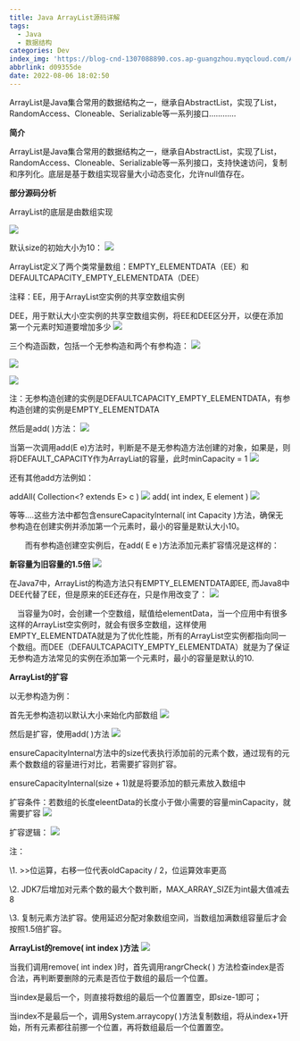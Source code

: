 ```yaml
---
title: Java ArrayList源码详解
tags:
  - Java
  - 数据结构
categories: Dev
index_img: 'https://blog-cnd-1307088890.cos.ap-guangzhou.myqcloud.com/Arraylist.png'
abbrlink: d09355de
date: 2022-08-06 18:02:50
---
```

ArrayList是Java集合常用的数据结构之一，继承自AbstractList，实现了List，RandomAccess、Cloneable、Serializable等一系列接口…………
<!-- more -->

**简介**

ArrayList是Java集合常用的数据结构之一，继承自AbstractList，实现了List，RandomAccess、Cloneable、Serializable等一系列接口，支持快速访问，复制和序列化。底层是基于数组实现容量大小动态变化，允许null值存在。

**部分源码分析**

ArrayList的底层是由数组实现

![](https://blog-cnd-1307088890.cos.ap-guangzhou.myqcloud.com/20220806180401.png)

默认size的初始大小为10：
![](https://blog-cnd-1307088890.cos.ap-guangzhou.myqcloud.com/20220806180551.png)

ArrayList定义了两个类常量数组：EMPTY_ELEMENTDATA（EE）和DEFAULTCAPACITY_EMPTY_ELEMENTDATA（DEE）

注释：EE，用于ArrayList空实例的共享空数组实例

DEE，用于默认大小空实例的共享空数组实例，将EE和DEE区分开，以便在添加第一个元素时知道要增加多少
![](https://blog-cnd-1307088890.cos.ap-guangzhou.myqcloud.com/20220806180614.png)

三个构造函数，包括一个无参构造和两个有参构造：
![](https://blog-cnd-1307088890.cos.ap-guangzhou.myqcloud.com/20220806180648.png)

![](https://blog-cnd-1307088890.cos.ap-guangzhou.myqcloud.com/20220806180701.png)

![](https://blog-cnd-1307088890.cos.ap-guangzhou.myqcloud.com/20220806180711.png)

 

注：无参构造创建的实例是DEFAULTCAPACITY_EMPTY_ELEMENTDATA，有参构造创建的实例是EMPTY_ELEMENTDATA

然后是add( )方法：
![](https://blog-cnd-1307088890.cos.ap-guangzhou.myqcloud.com/20220806180744.png)

当第一次调用add(E e)方法时，判断是不是无参构造方法创建的对象，如果是，则将DEFAULT_CAPACITY作为ArrayLiat的容量，此时minCapacity = 1
![](https://blog-cnd-1307088890.cos.ap-guangzhou.myqcloud.com/20220806180802.png)

还有其他add方法例如：

 addAll( Collection<? extends E> c )
![](https://blog-cnd-1307088890.cos.ap-guangzhou.myqcloud.com/20220806180818.png)
add( int index, E element )
![](https://blog-cnd-1307088890.cos.ap-guangzhou.myqcloud.com/20220806180851.png)

等等....这些方法中都包含ensureCapacitylnternal( int Capacity )方法，确保无参构造在创建实例并添加第一个元素时，最小的容量是默认大小10。

　　而有参构造创建空实例后，在add( E e )方法添加元素扩容情况是这样的：

**新容量为旧容量的1.5倍**
![](https://blog-cnd-1307088890.cos.ap-guangzhou.myqcloud.com/20220806180911.png)


在Java7中，ArrayList的构造方法只有EMPTY_ELEMENTDATA即EE, 而Java8中DEE代替了EE，但是原来的EE还存在，只是作用改变了：
![](https://blog-cnd-1307088890.cos.ap-guangzhou.myqcloud.com/20220806180926.png)

 

 　当容量为0时，会创建一个空数组，赋值给elementData，当一个应用中有很多这样的ArrayList空实例时，就会有很多空数组，这样使用EMPTY_ELEMENTDATA就是为了优化性能，所有的ArrayList空实例都指向同一个数组。而DEE（DEFAULTCAPACITY_EMPTY_ELEMENTDATA）就是为了保证无参构造方法常见的实例在添加第一个元素时，最小的容量是默认的10.

 **ArrayList的扩容**

 以无参构造为例：

首先无参构造初以默认大小来始化内部数组
![](https://blog-cnd-1307088890.cos.ap-guangzhou.myqcloud.com/20220806180949.png)

然后是扩容，使用add( )方法
![](https://blog-cnd-1307088890.cos.ap-guangzhou.myqcloud.com/20220806181005.png)

ensureCapacityInternal方法中的size代表执行添加前的元素个数，通过现有的元素个数数组的容量进行对比，若需要扩容则扩容。

 ensureCapacityInternal(size + 1)就是将要添加的额元素放入数组中

 

扩容条件：若数组的长度eleentData的长度小于做小需要的容量minCapacity，就需要扩容
![](https://blog-cnd-1307088890.cos.ap-guangzhou.myqcloud.com/20220806181021.png)

扩容逻辑：
![](https://blog-cnd-1307088890.cos.ap-guangzhou.myqcloud.com/20220806181021.png)

注：

\1. >>位运算，右移一位代表oldCapacity / 2，位运算效率更高

\2. JDK7后增加对元素个数的最大个数判断，MAX_ARRAY_SIZE为int最大值减去8

\3. 复制元素方法扩容。使用延迟分配对象数组空间，当数组加满数组容量后才会按照1.5倍扩容。

 

**ArrayList的remove( int index )方法**
![](https://blog-cnd-1307088890.cos.ap-guangzhou.myqcloud.com/20220806181055.png)

当我们调用remove( int index )时，首先调用rangrCheck( ) 方法检查index是否合法，再判断要删除的元素是否位于数组的最后一个位置。

当index是最后一个，则直接将数组的最后一个位置置空，即size-1即可；

当index不是最后一个，调用System.arraycopy( )方法复制数组，将从index+1开始，所有元素都往前挪一个位置，再将数组最后一个位置置空。

 
